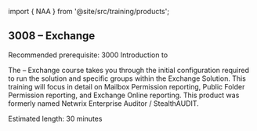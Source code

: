 import { NAA } from '@site/src/training/products';

## 3008 <NAA /> – Exchange

Recommended prerequisite: 3000 Introduction to <NAA />

The <NAA /> – Exchange course takes you through the initial configuration required to run the solution and specific groups within the Exchange Solution. This training will focus in detail on Mailbox Permission reporting, Public Folder Permission reporting, and Exchange Online reporting. This product was formerly named Netwrix Enterprise Auditor / StealthAUDIT.

Estimated length: 30 minutes
